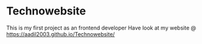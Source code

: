 # Technowebsite
This is my first project as an frontend developer 
Have look at my website @ https://aadil2003.github.io/Technowebsite/ 
